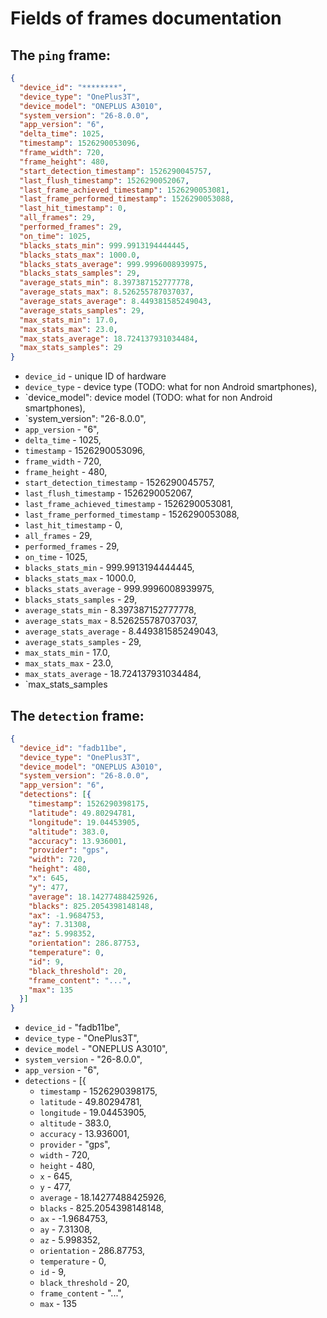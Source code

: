 # Fields of frames documentation

## The `ping` frame:
```json
{
  "device_id": "********",
  "device_type": "OnePlus3T",
  "device_model": "ONEPLUS A3010",
  "system_version": "26-8.0.0",
  "app_version": "6",
  "delta_time": 1025,
  "timestamp": 1526290053096,
  "frame_width": 720,
  "frame_height": 480,
  "start_detection_timestamp": 1526290045757,
  "last_flush_timestamp": 1526290052067,
  "last_frame_achieved_timestamp": 1526290053081,
  "last_frame_performed_timestamp": 1526290053088,
  "last_hit_timestamp": 0,
  "all_frames": 29,
  "performed_frames": 29,
  "on_time": 1025,
  "blacks_stats_min": 999.9913194444445,
  "blacks_stats_max": 1000.0,
  "blacks_stats_average": 999.9996008939975,
  "blacks_stats_samples": 29,
  "average_stats_min": 8.397387152777778,
  "average_stats_max": 8.526255787037037,
  "average_stats_average": 8.449381585249043,
  "average_stats_samples": 29,
  "max_stats_min": 17.0,
  "max_stats_max": 23.0,
  "max_stats_average": 18.724137931034484,
  "max_stats_samples": 29
}
```
* `device_id` - unique ID of hardware
* `device_type` - device type (TODO: what for non Android smartphones),
* `device_model": device model  (TODO: what for non Android smartphones),
* `system_version": "26-8.0.0",
* `app_version` - "6",
* `delta_time` - 1025,
* `timestamp` - 1526290053096,
* `frame_width` - 720,
* `frame_height` - 480,
* `start_detection_timestamp` - 1526290045757,
* `last_flush_timestamp` - 1526290052067,
* `last_frame_achieved_timestamp` - 1526290053081,
* `last_frame_performed_timestamp` - 1526290053088,
* `last_hit_timestamp` - 0,
* `all_frames` - 29,
* `performed_frames` - 29,
* `on_time` - 1025,
* `blacks_stats_min` - 999.9913194444445,
* `blacks_stats_max` - 1000.0,
* `blacks_stats_average` - 999.9996008939975,
* `blacks_stats_samples` - 29,
* `average_stats_min` - 8.397387152777778,
* `average_stats_max` - 8.526255787037037,
* `average_stats_average` - 8.449381585249043,
* `average_stats_samples` - 29,
* `max_stats_min` - 17.0,
* `max_stats_max` - 23.0,
* `max_stats_average` - 18.724137931034484,
* `max_stats_samples



## The `detection` frame:
```json
{
  "device_id": "fadb11be",
  "device_type": "OnePlus3T",
  "device_model": "ONEPLUS A3010",
  "system_version": "26-8.0.0",
  "app_version": "6",
  "detections": [{
    "timestamp": 1526290398175,
    "latitude": 49.80294781,
    "longitude": 19.04453905,
    "altitude": 383.0,
    "accuracy": 13.936001,
    "provider": "gps",
    "width": 720,
    "height": 480,
    "x": 645,
    "y": 477,
    "average": 18.14277488425926,
    "blacks": 825.2054398148148,
    "ax": -1.9684753,
    "ay": 7.31308,
    "az": 5.998352,
    "orientation": 286.87753,
    "temperature": 0,
    "id": 9,
    "black_threshold": 20,
    "frame_content": "...",
    "max": 135
  }]
}
```

* `device_id` - "fadb11be",
* `device_type` - "OnePlus3T",
* `device_model` - "ONEPLUS A3010",
* `system_version` - "26-8.0.0",
* `app_version` - "6",
* `detections` - [{
   * `timestamp` - 1526290398175,
   * `latitude` - 49.80294781,
   * `longitude` - 19.04453905,
   * `altitude` - 383.0,
   * `accuracy` - 13.936001,
   * `provider` - "gps",
   * `width` - 720,
   * `height` - 480,
   * `x` - 645,
   * `y` - 477,
   * `average` - 18.14277488425926,
   * `blacks` - 825.2054398148148,
   * `ax` - -1.9684753,
   * `ay` - 7.31308,
   * `az` - 5.998352,
   * `orientation` - 286.87753,
   * `temperature` - 0,
   * `id` - 9,
   * `black_threshold` - 20,
   * `frame_content` - "...",
   * `max` - 135
